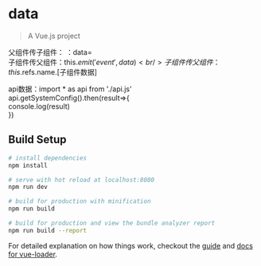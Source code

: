 # data

> A Vue.js project

父组件传子组件： ：data=  <br/>
子组件传父组件：this.$emit('event',data)<br/>
子组件传父组件：this.$refs.name.[子组件数据]<br/>

api数据：import * as api from './api.js'<br/>
  api.getSystemConfig().then(result=>{<br/>
        console.log(result)<br/>
      })<br/>

## Build Setup<br/>

``` bash
# install dependencies
npm install

# serve with hot reload at localhost:8080
npm run dev

# build for production with minification
npm run build

# build for production and view the bundle analyzer report
npm run build --report
```

For detailed explanation on how things work, checkout the [guide](http://vuejs-templates.github.io/webpack/) and [docs for vue-loader](http://vuejs.github.io/vue-loader).
